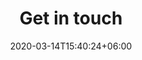 ---
title : "Get in touch"
page_header_bg : "images/background/page-title-bg.jpg"
date: 2020-03-14T15:40:24+06:00
description : "Let us know if you have any questions regarding the conference and we are happy to help you. Write to us at tartufoss4g@gmail.com."
draft : false
layout : "contact"
---
